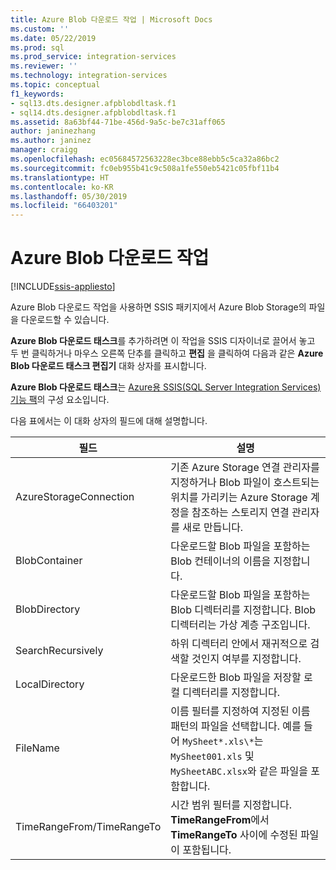 ```yaml
---
title: Azure Blob 다운로드 작업 | Microsoft Docs
ms.custom: ''
ms.date: 05/22/2019
ms.prod: sql
ms.prod_service: integration-services
ms.reviewer: ''
ms.technology: integration-services
ms.topic: conceptual
f1_keywords:
- sql13.dts.designer.afpblobdltask.f1
- sql14.dts.designer.afpblobdltask.f1
ms.assetid: 8a63bf44-71be-456d-9a5c-be7c31aff065
author: janinezhang
ms.author: janinez
manager: craigg
ms.openlocfilehash: ec05684572563228ec3bce88ebb5c5ca32a86bc2
ms.sourcegitcommit: fc0eb955b41c9c508a1fe550eb5421c05fbf11b4
ms.translationtype: HT
ms.contentlocale: ko-KR
ms.lasthandoff: 05/30/2019
ms.locfileid: "66403201"
---
```

# <a name="azure-blob-download-task"></a>Azure Blob 다운로드 작업

[!INCLUDE[ssis-appliesto](../../includes/ssis-appliesto-ssvrpluslinux-asdb-asdw-xxx.md)]


Azure Blob 다운로드 작업을 사용하면 SSIS 패키지에서 Azure Blob Storage의 파일을 다운로드할 수 있습니다.

**Azure Blob 다운로드 태스크**를 추가하려면 이 작업을 SSIS 디자이너로 끌어서 놓고 두 번 클릭하거나 마우스 오른쪽 단추를 클릭하고 **편집** 을 클릭하여 다음과 같은 **Azure Blob 다운로드 태스크 편집기** 대화 상자를 표시합니다.  
  
 **Azure Blob 다운로드 태스크**는 [Azure용 SSIS(SQL Server Integration Services) 기능 팩](../../integration-services/azure-feature-pack-for-integration-services-ssis.md)의 구성 요소입니다.  
  
 다음 표에서는 이 대화 상자의 필드에 대해 설명합니다.  

|**필드**|**설명**|  
|---|---|
|AzureStorageConnection|기존 Azure Storage 연결 관리자를 지정하거나 Blob 파일이 호스트되는 위치를 가리키는 Azure Storage 계정을 참조하는 스토리지 연결 관리자를 새로 만듭니다.|  
|BlobContainer|다운로드할 Blob 파일을 포함하는 Blob 컨테이너의 이름을 지정합니다.|  
|BlobDirectory|다운로드할 Blob 파일을 포함하는 Blob 디렉터리를 지정합니다. Blob 디렉터리는 가상 계층 구조입니다.|  
|SearchRecursively|하위 디렉터리 안에서 재귀적으로 검색할 것인지 여부를 지정합니다.|  
|LocalDirectory|다운로드한 Blob 파일을 저장할 로컬 디렉터리를 지정합니다.|  
|FileName|이름 필터를 지정하여 지정된 이름 패턴의 파일을 선택합니다. 예를 들어 `MySheet*.xls\*`는 `MySheet001.xls` 및 `MySheetABC.xlsx`와 같은 파일을 포함합니다.|  
|TimeRangeFrom/TimeRangeTo|시간 범위 필터를 지정합니다. **TimeRangeFrom**에서 **TimeRangeTo** 사이에 수정된 파일이 포함됩니다.|  
